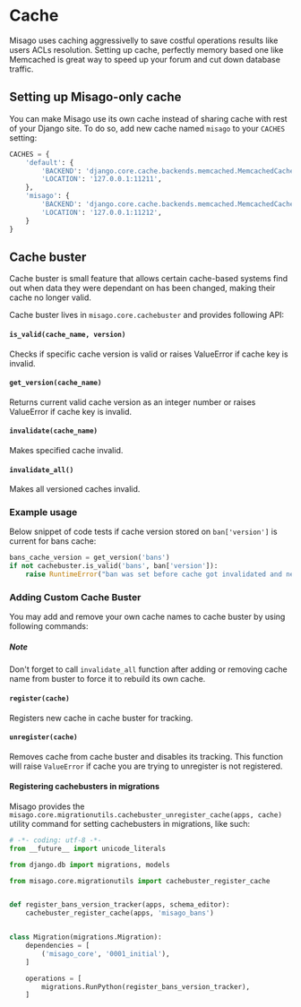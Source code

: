 Cache
=====

Misago uses caching aggressivelly to save costful operations results like users ACLs resolution. Setting up cache, perfectly memory based one like Memcached is great way to speed up your forum and cut down database traffic.


## Setting up Misago-only cache

You can make Misago use its own cache instead of sharing cache with rest of your Django site. To do so, add new cache named `misago` to your `CACHES` setting:

```python
CACHES = {
    'default': {
        'BACKEND': 'django.core.cache.backends.memcached.MemcachedCache',
        'LOCATION': '127.0.0.1:11211',
    },
    'misago': {
        'BACKEND': 'django.core.cache.backends.memcached.MemcachedCache',
        'LOCATION': '127.0.0.1:11212',
    }
}
```


## Cache buster

Cache buster is small feature that allows certain cache-based systems find out when data they were dependant on has been changed, making their cache no longer valid.

Cache buster lives in `misago.core.cachebuster` and provides following API:


#### `is_valid(cache_name, version)`

Checks if specific cache version is valid or raises ValueError if cache key is invalid.


#### `get_version(cache_name)`

Returns current valid cache version as an integer number or raises ValueError if cache key is invalid.


#### `invalidate(cache_name)`

Makes specified cache invalid.


#### `invalidate_all()`

Makes all versioned caches invalid.


### Example usage

Below snippet of code tests if cache version stored on `ban['version']` is current for bans cache:

```python
bans_cache_version = get_version('bans')
if not cachebuster.is_valid('bans', ban['version']):
    raise RuntimeError("ban was set before cache got invalidated and needs to be re-checked!")
```


### Adding Custom Cache Buster

You may add and remove your own cache names to cache buster by using following commands:


##### Note

Don't forget to call `invalidate_all` function after adding or removing cache name from buster to force it to rebuild its own cache.


#### `register(cache)`

Registers new cache in cache buster for tracking.


#### `unregister(cache)`

Removes cache from cache buster and disables its tracking. This function will raise `ValueError` if cache you are trying to unregister is not registered.


#### Registering cachebusters in migrations

Misago provides the `misago.core.migrationutils.cachebuster_unregister_cache(apps, cache)` utility command for setting cachebusters in migrations, like such:

```python
# -*- coding: utf-8 -*-
from __future__ import unicode_literals

from django.db import migrations, models

from misago.core.migrationutils import cachebuster_register_cache


def register_bans_version_tracker(apps, schema_editor):
    cachebuster_register_cache(apps, 'misago_bans')


class Migration(migrations.Migration):
    dependencies = [
        ('misago_core', '0001_initial'),
    ]

    operations = [
        migrations.RunPython(register_bans_version_tracker),
    ]

```